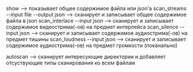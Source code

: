 
show                                        --> показывает общее содержимое файла или json'a
scan_streams --input file --output json     --> сканирует и записывает общее содержимое файла в json
scan_interlace --input json                 --> сканирует и записывает содержимое видеострима(-ов) на предмет интерлейса
scan_silence --input json                   --> сканирует и записывает содержимое аудиострима(-ов) на предмет тишины
scan_loudness --input json                  --> сканирует и записывает содержимое аудиострима(-ов) на предмет громкости (поканально)

autoscan                                    --> сканирует интересующие директории и добавляет отсуствующие типы сканирования ко всем файлам

